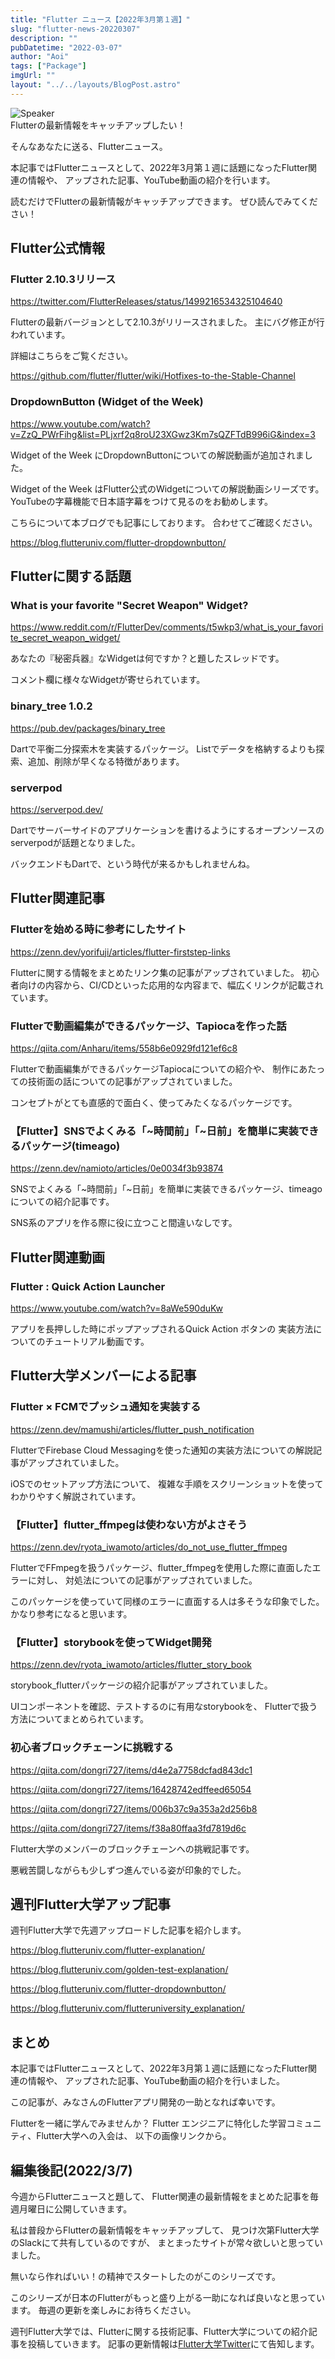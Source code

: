 ```yaml
---
title: "Flutter ニュース【2022年3月第１週】"
slug: "flutter-news-20220307"
description: ""
pubDatetime: "2022-03-07"
author: "Aoi"
tags: ["Package"]
imgUrl: ""
layout: "../../layouts/BlogPost.astro"
---
```


<div class="speech-bubble-container">
  <div class="speech-bubble-avatar">
    <img src="/images/wp-content/themes/cocoon-master/images/man.webp" alt="Speaker" />
  </div>
  <div class="speech-bubble">
    <div class="speech-bubble-content">
      Flutterの最新情報をキャッチアップしたい！
    </div>
    <div class="speech-bubble-arrow arrow-left"></div>
  </div>
</div>

そんなあなたに送る、Flutterニュース。

本記事ではFlutterニュースとして、2022年3月第１週に話題になったFlutter関連の情報や、
 アップされた記事、YouTube動画の紹介を行います。

読むだけでFlutterの最新情報がキャッチアップできます。 ぜひ読んでみてください！

## Flutter公式情報

### Flutter 2.10.3リリース

https://twitter.com/FlutterReleases/status/1499216534325104640

Flutterの最新バージョンとして2.10.3がリリースされました。
主にバグ修正が行われています。

詳細はこちらをご覧ください。

https://github.com/flutter/flutter/wiki/Hotfixes-to-the-Stable-Channel

### DropdownButton (Widget of the Week)

https://www.youtube.com/watch?v=ZzQ_PWrFihg&list=PLjxrf2q8roU23XGwz3Km7sQZFTdB996iG&index=3

Widget of the Week にDropdownButtonについての解説動画が追加されました。

Widget of the Week はFlutter公式のWidgetについての解説動画シリーズです。
YouTubeの字幕機能で日本語字幕をつけて見るのをお勧めします。

こちらについて本ブログでも記事にしております。
合わせてご確認ください。

https://blog.flutteruniv.com/flutter-dropdownbutton/

## Flutterに関する話題

### What is your favorite "Secret Weapon" Widget?

https://www.reddit.com/r/FlutterDev/comments/t5wkp3/what_is_your_favorite_secret_weapon_widget/

あなたの『秘密兵器』なWidgetは何ですか？と題したスレッドです。

コメント欄に様々なWidgetが寄せられています。

### binary_tree 1.0.2

https://pub.dev/packages/binary_tree

Dartで平衡二分探索木を実装するパッケージ。
Listでデータを格納するよりも探索、追加、削除が早くなる特徴があります。

### serverpod

https://serverpod.dev/

Dartでサーバーサイドのアプリケーションを書けるようにするオープンソースの
serverpodが話題となりました。

バックエンドもDartで、という時代が来るかもしれませんね。

## Flutter関連記事

### **Flutterを始める時に参考にしたサイト**

https://zenn.dev/yorifuji/articles/flutter-firststep-links

Flutterに関する情報をまとめたリンク集の記事がアップされていました。
初心者向けの内容から、CI/CDといった応用的な内容まで、幅広くリンクが記載されています。

### Flutterで動画編集ができるパッケージ、Tapiocaを作った話

https://qiita.com/Anharu/items/558b6e0929fd121ef6c8

Flutterで動画編集ができるパッケージTapiocaについての紹介や、
制作にあたっての技術面の話についての記事がアップされていました。

コンセプトがとても直感的で面白く、使ってみたくなるパッケージです。

### **【Flutter】SNSでよくみる「~時間前」「~日前」を簡単に実装できるパッケージ(timeago)**

https://zenn.dev/namioto/articles/0e0034f3b93874

SNSでよくみる「~時間前」「~日前」を簡単に実装できるパッケージ、timeagoについての紹介記事です。

SNS系のアプリを作る際に役に立つこと間違いなしです。

## Flutter関連動画

### Flutter : Quick Action Launcher

https://www.youtube.com/watch?v=8aWe590duKw

アプリを長押しした時にポップアップされるQuick Action ボタンの
実装方法についてのチュートリアル動画です。

## Flutter大学メンバーによる記事

### **Flutter × FCMでプッシュ通知を実装する**

https://zenn.dev/mamushi/articles/flutter_push_notification

FlutterでFirebase Cloud Messagingを使った通知の実装方法についての解説記事がアップされていました。

iOSでのセットアップ方法について、
複雑な手順をスクリーンショットを使ってわかりやすく解説されています。

### **【Flutter】flutter_ffmpegは使わない方がよさそう**

https://zenn.dev/ryota_iwamoto/articles/do_not_use_flutter_ffmpeg

FlutterでFFmpegを扱うパッケージ、flutter_ffmpegを使用した際に直面したエラーに対し、
対処法についての記事がアップされていました。

このパッケージを使っていて同様のエラーに直面する人は多そうな印象でした。
かなり参考になると思います。

### **【Flutter】storybookを使ってWidget開発**

https://zenn.dev/ryota_iwamoto/articles/flutter_story_book

storybook_flutterパッケージの紹介記事がアップされていました。

UIコンポーネントを確認、テストするのに有用なstorybookを、
Flutterで扱う方法についてまとめられています。

### 初心者ブロックチェーンに挑戦する

https://qiita.com/dongri727/items/d4e2a7758dcfad843dc1

https://qiita.com/dongri727/items/16428742edffeed65054

https://qiita.com/dongri727/items/006b37c9a353a2d256b8

https://qiita.com/dongri727/items/f38a80ffaa3fd7819d6c

Flutter大学のメンバーのブロックチェーンへの挑戦記事です。

悪戦苦闘しながらも少しずつ進んでいる姿が印象的でした。

## 週刊Flutter大学アップ記事

週刊Flutter大学で先週アップロードした記事を紹介します。

https://blog.flutteruniv.com/flutter-explanation/

https://blog.flutteruniv.com/golden-test-explanation/

https://blog.flutteruniv.com/flutter-dropdownbutton/

https://blog.flutteruniv.com/flutteruniversity_explanation/

## まとめ


本記事ではFlutterニュースとして、2022年3月第１週に話題になったFlutter関連の情報や、
 アップされた記事、YouTube動画の紹介を行いました。

この記事が、みなさんのFlutterアプリ開発の一助となれば幸いです。

Flutterを一緒に学んでみませんか？
Flutter エンジニアに特化した学習コミュニティ、Flutter大学への入会は、
以下の画像リンクから。

## 編集後記(2022/3/7)

今週からFlutterニュースと題して、
Flutter関連の最新情報をまとめた記事を毎週月曜日に公開していきます。

私は普段からFlutterの最新情報をキャッチアップして、
見つけ次第Flutter大学のSlackにて共有しているのですが、
まとまったサイトが常々欲しいと思っていました。

無いなら作ればいい！の精神でスタートしたのがこのシリーズです。

このシリーズが日本のFlutterがもっと盛り上がる一助になれば良いなと思っています。
毎週の更新を楽しみにお待ちください。

週刊Flutter大学では、Flutterに関する技術記事、Flutter大学についての紹介記事を投稿していきます。
記事の更新情報は[Flutter大学Twitter](https://twitter.com/FlutterUniv)にて告知します。
